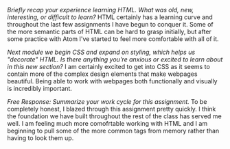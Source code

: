 *Briefly recap your experience learning HTML. What was old, new, interesting, or difficult to learn?* HTML certainly has a learning curve and throughout the last few assignments I have begun to conquer it. Some of the more semantic parts of HTML can be hard to grasp initially, but after some practice with Atom I've started to feel more comfortable with all of it.

*Next module we begin CSS and expand on styling, which helps us "decorate" HTML. Is there anything you're anxious or excited to learn about in this new section?* I am certainly excited to get into CSS as it seems to contain more of the complex design elements that make webpages beautiful. Being able to work with webpages both functionally and visually is incredibly important.

*Free Response: Summarize your work cycle for this assignment.* To be completely honest, I blazed through this assignment pretty quickly. I think the foundation we have built throughout the rest of the class has served me well. I am feeling much more comofrtable working with HTML and I am beginning to pull some of the more common tags from memory rather than having to look them up.
